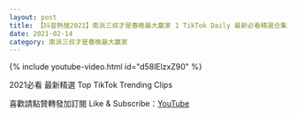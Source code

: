 ```yaml
---
layout: post
title: 【抖音熱搜2021】南派三叔才是春晚最大赢家 1 TikTok Daily 最新必看精選合集2021 02 14
date: 2021-02-14
category: 南派三叔才是春晚最大赢家
---
```


{% include youtube-video.html id="d58lElzxZ90" %}

2021必看 最新精選 Top TikTok Trending Clips

喜歡請點贊轉發加訂閱 Like & Subscribe：[YouTube](https://www.youtube.com/channel/UCAoR7VcanIPd04uEq_GIylA/videos)

